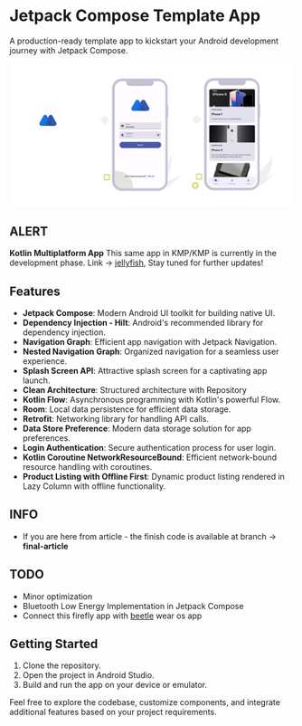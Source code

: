 # Jetpack Compose Template App

A production-ready template app to kickstart your Android development journey with Jetpack Compose.

![App Preview](firefly.png)

## ALERT
**Kotlin Multiplatform App**
This same app in KMP/KMP is currently in the development phase. Link -> [jellyfish](https://github.com/iamnaran/jellyfish),
Stay tuned for further updates!

## Features

- **Jetpack Compose**: Modern Android UI toolkit for building native UI.
- **Dependency Injection - Hilt**: Android's recommended library for dependency injection.
- **Navigation Graph**: Efficient app navigation with Jetpack Navigation.
- **Nested Navigation Graph**: Organized navigation for a seamless user experience.
- **Splash Screen API**: Attractive splash screen for a captivating app launch.
- **Clean Architecture**: Structured architecture with Repository
- **Kotlin Flow**: Asynchronous programming with Kotlin's powerful Flow.
- **Room**: Local data persistence for efficient data storage.
- **Retrofit**: Networking library for handling API calls.
- **Data Store Preference**: Modern data storage solution for app preferences.
- **Login Authentication**: Secure authentication process for user login.
- **Kotlin Coroutine NetworkResourceBound**: Efficient network-bound resource handling with coroutines.
- **Product Listing with Offline First**: Dynamic product listing rendered in Lazy Column with offline functionality.

## INFO
- If you are here from article - the finish code is available at branch ->  **final-article**

## TODO
- Minor optimization
- Bluetooth Low Energy Implementation in Jetpack Compose
- Connect this firefly app with [beetle](https://github.com/iamnaran/beetle) wear os app



## Getting Started

1. Clone the repository.
2. Open the project in Android Studio.
3. Build and run the app on your device or emulator.

Feel free to explore the codebase, customize components, and integrate additional features based on your project requirements.

